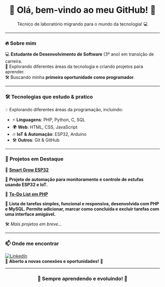 <h1 align="center">👋 Olá, bem-vindo ao meu GitHub! 🚀</h1>

<p align="center">
  Técnico de laboratório migrando para o mundo da tecnologia! 💻  
</p>

---

### 🔥 Sobre mim  
💻 **Estudante de Desenvolvimento de Software** (3º ano) em transição de carreira.  
🚀 Explorando diferentes áreas da tecnologia e criando projetos para aprender.  
🛠️ Buscando minha **primeira oportunidade como programador**.  

---

### 🛠️ **Tecnologias que estudo & pratico**  
💡 Explorando diferentes áreas da programação, incluindo:  

- ⚡ **Linguagens**: PHP, Python, C, SQL 
- 🌍 **Web**: HTML, CSS, JavaScript
- 🔥 **IoT & Automação**: ESP32, Arduino  
- 🛠️ **Outros**: Git & GitHub  

---

### 🚀 **Projetos em Destaque**  

📌 **[Smart Grow ESP32](https://github.com/RTeixe0/Smart-Grow_ESP32)**

🔹 **Projeto de automação para monitoramento e controle de estufas usando ESP32 e IoT.**




📌 **[To-Do List em PHP](https://github.com/RTeixe0/todo-list)**

🔹 **Lista de tarefas simples, funcional e responsiva, desenvolvida com PHP e MySQL. Permite adicionar, marcar como concluída e excluir tarefas com uma interface amigável.**


🛠️ *Mais projetos em breve...*  


<!-- 
---

### 📊 Meu GitHub em Números  

<p align="center">
  <img width="400" src="https://github-readme-stats.vercel.app/api?username=RTeixe0&show_icons=true&theme=tokyonight&count_private=true">
  <img width="400" src="https://github-readme-streak-stats.herokuapp.com/?user=RTeixe0&theme=tokyonight">
</p>

<p align="center">
  <img width="400" src="https://github-profile-summary-cards.vercel.app/api/cards/repos-per-language?username=RTeixe0&theme=tokyonight">
  <img width="400" src="https://github-profile-summary-cards.vercel.app/api/cards/most-commit-language?username=RTeixe0&theme=tokyonight">
</p>

<p align="center">
  <img width="400" src="https://github-profile-summary-cards.vercel.app/api/cards/profile-details?username=RTeixe0&theme=tokyonight">
</p>

-->
---

### 📫 **Onde me encontrar**  

[![LinkedIn](https://img.shields.io/badge/LinkedIn-Perfil-blue?logo=linkedin)](https://www.linkedin.com/in/renan-teixeira-89b348150/)  
📌 **Aberto a novas conexões e oportunidades!** 🚀  

---

<h3 align="center">🚀 Sempre aprendendo e evoluindo! 🚀</h3>
